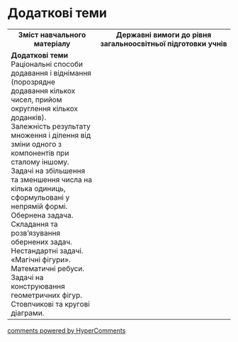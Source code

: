 <div id="hypercomments_widget" class="js-hypercomments-widget invisible"></div>

# Додаткові теми
<table>
  <tr>
    <td width="40%" align="center"><b>Зміст навчального матеріалу<b></td>
    <td width="60%" align="center"><b>Державні вимоги до рівня загальноосвітньої підготовки учнів</b></td>
  </tr>
  <tr>
    <td width="40%" style="vertical-align:top !important;"><b>Додаткові теми</b><br>
Раціональні способи додавання і віднімання (порозрядне додавання кількох чисел, прийом округлення кількох доданків).<br>
Залежність результату множення і ділення від зміни одного з компонентів при сталому іншому. <br>
Задачі на збільшення та зменшення числа на кілька одиниць, сформульовані у непрямій формі. <br>
Обернена задача. Складання та розв’язування обернених задач.<br>
Нестандартні задачі.<br>
 «Магічні фігури». Математичні ребуси.  <br>
Задачі на конструювання геометричних фігур.<br>
Стовпчикові та кругові діаграми.<br>
</td>
    <td width="60%" style="vertical-align:top !important;"></td>
  </tr>
</table>

<div class="js-hypercomments-container">
    <a href="http://hypercomments.com" class="hc-link" title="comments widget">comments powered by HyperComments</a>
</div>